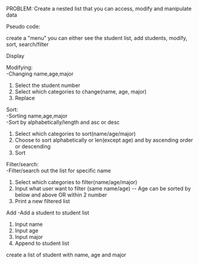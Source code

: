 PROBLEM: Create a nested list that you can access, modify and manipulate data

Pseudo code:

create a "menu" you can either see the student list, add students, modify, sort, search/filter<br>

Display

Modifying:<br>
-Changing name,age,major
1. Select the student number 
2. Select which categories to change(name, age, major)
3. Replace

Sort:<br>
-Sorting name,age,major<br>
-Sort by alphabetically/length and asc or desc
1. Select which categories to sort(name/age/major)
2. Choose to sort alphabetically or len(except age) and by ascending order or descending 
3. Sort

Filter/search:<br>
-Filter/search out the list for specific name
1. Select which categories to filter(name/age/major)
2. Input what user want to filter (same name/age)
-- Age can be sorted by below and above OR within 2 number
3. Print a new filtered list

Add
-Add a student to student list
1. Input name
2. Input age
3. Input major
4. Append to student list

create a list of student with name, age and major